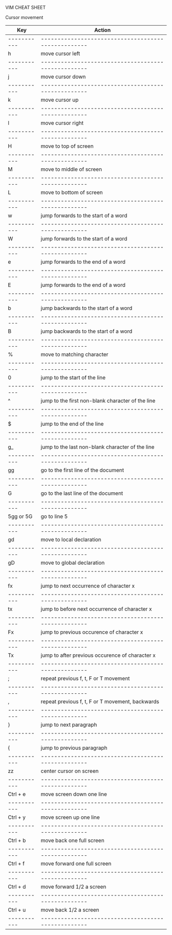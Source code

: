 VIM CHEAT SHEET

Cursor movement

| Key       | Action                                            |
|-----------|---------------------------------------------------|
|-----------|---------------------------------------------------|
| h         | move cursor left                                  |
|-----------|---------------------------------------------------|
| j         | move cursor down                                  |
|-----------|---------------------------------------------------|
| k         | move cursor up                                    |
|-----------|---------------------------------------------------|
| l         | move cursor right                                 |
|-----------|---------------------------------------------------|
| H         | move to top of screen                             |
|-----------|---------------------------------------------------|
| M         | move to middle of screen                          |
|-----------|---------------------------------------------------|
| L         | move to bottom of screen                          |
|-----------|---------------------------------------------------|
| w         | jump forwards to the start of a word              |
|-----------|---------------------------------------------------|
| W         | jump forwards to the start of a word              |
|-----------|---------------------------------------------------|
| e         | jump forwards to the end of a word                |
|-----------|---------------------------------------------------|
| E         | jump forwards to the end of a word                |
|-----------|---------------------------------------------------|
| b         | jump backwards to the start of a word             |
|-----------|---------------------------------------------------|
| B         | jump backwards to the start of a word             |
|-----------|---------------------------------------------------|
| %         | move to matching character                        |
|-----------|---------------------------------------------------|
| 0         | jump to the start of the line                     |
|-----------|---------------------------------------------------|
| ^         | jump to the first non-blank character of the line |
|-----------|---------------------------------------------------|
| $         | jump to the end of the line                       |
|-----------|---------------------------------------------------|
| g\_       | jump to the last non-blank character of the line  |
|-----------|---------------------------------------------------|
| gg        | go to the first line of the document              |
|-----------|---------------------------------------------------|
| G         | go to the last line of the document               |
|-----------|---------------------------------------------------|
| 5gg or 5G | go to line 5                                      |
|-----------|---------------------------------------------------|
| gd        | move to local declaration                         |
|-----------|---------------------------------------------------|
| gD        | move to global declaration                        |
|-----------|---------------------------------------------------|
| fx        | jump to next occurrence of character x            |
|-----------|---------------------------------------------------|
| tx        | jump to before next occurrence of character x     |
|-----------|---------------------------------------------------|
| Fx        | jump to previous occurence of character x         |
|-----------|---------------------------------------------------|
| Tx        | jump to after previous occurence of character x   |
|-----------|---------------------------------------------------|
| ;         | repeat previous f, t, F or T movement             |
|-----------|---------------------------------------------------|
| ,         | repeat previous f, t, F or T movement, backwards  |
|-----------|---------------------------------------------------|
| }         | jump to next paragraph                            |
|-----------|---------------------------------------------------|
| {         | jump to previous paragraph                        |
|-----------|---------------------------------------------------|
| zz        | center cursor on screen                           |
|-----------|---------------------------------------------------|
| Ctrl + e  | move screen down one line                         |
|-----------|---------------------------------------------------|
| Ctrl + y  | move screen up one line                           |
|-----------|---------------------------------------------------|
| Ctrl + b  | move back one full screen                         |
|-----------|---------------------------------------------------|
| Ctrl + f  | move forward one full screen                      |
|-----------|---------------------------------------------------|
| Ctrl + d  | move forward 1/2 a screen                         |
|-----------|---------------------------------------------------|
| Ctrl + u  | move back 1/2 a screen                            |
|-----------|---------------------------------------------------|
